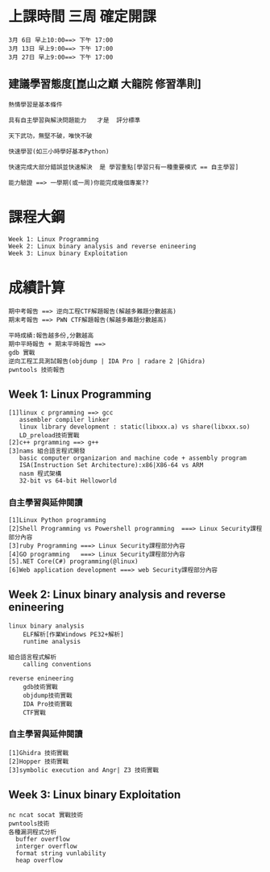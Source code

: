 # 上課時間 三周  確定開課
```
3月 6日 早上10:00==> 下午 17:00
3月 13日 早上9:00==> 下午 17:00
3月 27日 早上9:00==> 下午 17:00
```
## 建議學習態度[崑山之巔 大龍院 修習準則]
```
熱情學習是基本條件

具有自主學習與解決問題能力   才是  評分標準
```
```
天下武功，無堅不破，唯快不破

快速學習(如三小時學好基本Python)

快速完成大部分錯誤並快速解決  是 學習重點[學習只有一種重要模式 == 自主學習]

能力驗證 ==> 一學期(或一周)你能完成幾個專案??
```
# 課程大鋼
```
Week 1: Linux Programming
Week 2: Linux binary analysis and reverse enineering
Week 3: Linux binary Exploitation 
```
# 成績計算
```
期中考報告 ==> 逆向工程CTF解題報告(解越多難題分數越高)
期末考報告 ==> PWN CTF解題報告(解越多難題分數越高)

平時成績:報告越多份,分數越高
期中平時報告 + 期末平時報告 ==> 
gdb 實戰
逆向工程工具測試報告(objdump | IDA Pro | radare 2 |Ghidra)
pwntools 技術報告
```

## Week 1: Linux Programming
```
[1]linux c prgramming ==> gcc
   assembler compiler linker
   linux library development : static(libxxx.a) vs share(libxxx.so)
   LD_preload技術實戰
[2]c++ prgramming ==> g++
[3]nams 組合語言程式開發
   basic computer organizarion and machine code + assembly program
   ISA(Instruction Set Architecture):x86|X86-64 vs ARM
   nasm 程式架構
   32-bit vs 64-bit Helloworld
```
### 自主學習與延伸閱讀
```
[1]Linux Python programming 
[2]Shell Programming vs Powershell programming  ===> Linux Security課程部分內容
[3]ruby Programming ===> Linux Security課程部分內容
[4]GO programming   ===> Linux Security課程部分內容
[5].NET Core(C#) programming(@linux)
[6]Web application development ===> web Security課程部分內容
```

## Week 2: Linux binary analysis and reverse enineering
```
linux binary analysis
    ELF解析[作業Windows PE32+解析]
    runtime analysis
```
```
組合語言程式解析
    calling conventions

reverse enineering
    gdb技術實戰
    objdump技術實戰
    IDA Pro技術實戰
    CTF實戰
```
### 自主學習與延伸閱讀
```
[1]Ghidra 技術實戰
[2]Hopper 技術實戰
[3]symbolic execution and Angr| Z3 技術實戰
```
## Week 3: Linux binary  Exploitation 
```
nc ncat socat 實戰技術
pwntools技術
各種漏洞程式分析
  buffer overflow 
  interger overflow
  format string vunlability 
  heap overflow
```
